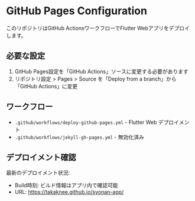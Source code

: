 # GitHub Pages Configuration

このリポジトリはGitHub ActionsワークフローでFlutter Webアプリをデプロイします。

## 必要な設定

1. GitHub Pages設定を「GitHub Actions」ソースに変更する必要があります
2. リポジトリ設定 > Pages > Source を「Deploy from a branch」から「GitHub Actions」に変更

## ワークフロー

- `.github/workflows/deploy-github-pages.yml` - Flutter Web デプロイメント
- `.github/workflows/jekyll-gh-pages.yml` - 無効化済み

## デプロイメント確認

最新のデプロイメント状況:
- Build時刻: ビルド情報はアプリ内で確認可能
- URL: https://takaknee.github.io/syonan-app/
